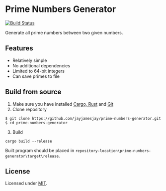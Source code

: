 # Prime Numbers Generator
[![Build Status](https://travis-ci.org/jayjamesjay/prime-numbers-generator.svg?branch=master)](https://travis-ci.org/jayjamesjay/prime-numbers-generator)

Generate all prime numbers between two given numbers.

## Features
* Relatively simple
* No additional dependencies
* Limited to 64-bit integers
* Can save primes to file

## Build from source
1. Make sure you have installed [Cargo, Rust](https://www.rust-lang.org/) and [Git](https://git-scm.com/)
2. Clone repository
```
$ git clone https://github.com/jayjamesjay/prime-numbers-generator.git
$ cd prime-numbers-generator
```
3. Build
```
cargo build --release
```
Built program should be placed in `repository-location\prime-numbers-generator\target\release`.

## License
Licensed under [MIT](https://github.com/jayjamesjay/prime-numbers-generator/blob/master/LICENSE).
